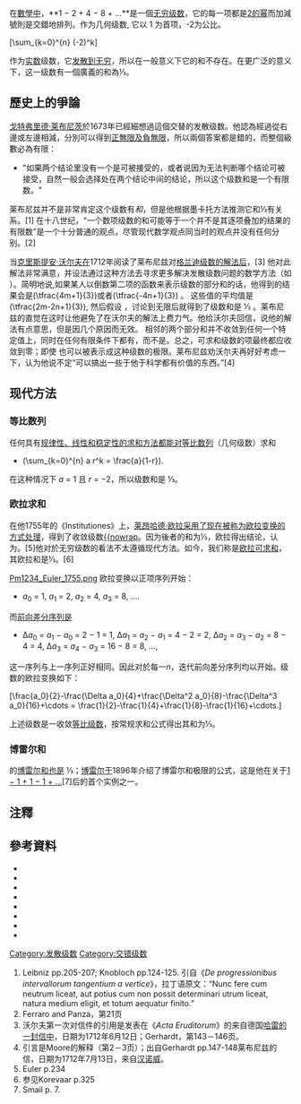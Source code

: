 在[數學中](https://zh.wikipedia.org/wiki/數學 "wikilink")，**1 − 2 + 4 − 8 + …**是一個[无穷级数](https://zh.wikipedia.org/wiki/无穷级数 "wikilink")，它的每一项都是[2的幂](../Page/2的幂.md "wikilink")而加減號則是交錯地排列。作为几何级数, 它以 1 为首项，-2为公比。

\[\sum_{k=0}^{n} (-2)^k\]

作为[实数](../Page/实数.md "wikilink")级数，它[发散到无穷](../Page/发散级数.md "wikilink")，所以在一般意义下它的和不存在。在更广泛的意义下，这一级数有一個廣義的和為⅓。

## 歷史上的爭論

[戈特弗里德·莱布尼茨](../Page/戈特弗里德·莱布尼茨.md "wikilink")於1673年已經細想過這個交替的发散级数。他認為經過從右邊或左邊相減，分別可以得到[正無限及負無限](https://zh.wikipedia.org/wiki/無窮 "wikilink")，所以兩個答案都是錯的，而整個級數必為有限：

  -
    "如果两个结论里没有一个是可被接受的，或者说因为无法判断哪个结论可被接受，自然一般会选择处在两个结论中间的结论，所以这个级数和是一个有限数。"

莱布尼兹并不是非常肯定这个级数有*和*，但是他根据墨卡托方法推测它和⅓有关系。\[1\] 在十八世纪，“一个数项级数的和可能等于一个并不是其逐项叠加的结果的有限数”是一个十分普通的观点，尽管现代数学观点同当时的观点并没有任何分别。\[2\]

当[克里斯提安·沃尔夫在](https://zh.wikipedia.org/wiki/克里斯提安·沃尔夫_\(哲学家\) "wikilink")1712年阅读了莱布尼兹对[格兰迪级数的解法后](https://zh.wikipedia.org/wiki/格兰迪级数 "wikilink")，\[3\] 他对此解法非常满意，并设法通过这种方法去寻求更多解决发散级数问题的数学方法（如 ）。简明地说,如果某人以倒数第二项的函数来表示级数的部分和的话，他得到的结果会是\(\tfrac{4m+1}{3}\)或者\(\tfrac{-4n+1}{3}\) 。 这些值的平均值是\(\tfrac{2m-2n+1}{3}\), 然后假设 ，讨论到无限后就得到了级数和是 ⅓ 。莱布尼兹的直觉在这时让他避免了在沃尔夫的解法上费力气。他给沃尔夫回信，说他的解法有点意思，但是因几个原因而无效。 相邻的两个部分和并不收敛到任何一个特定值上，同时在任何有限条件下都有，而不是。总之，可求和级数的项最终都应收敛到零；即使  也可以被表示成这种级数的极限。莱布尼兹劝沃尔夫再好好考虑一下，认为他说不定“可以搞出一些于他于科学都有价值的东西。”\[4\]

## 现代方法

### 等比数列

任何具有[规律性、线性和稳定性的求和方法都能对](https://zh.wikipedia.org/wiki/发散级数#求和方法的特性 "wikilink")[等比数列](../Page/等比数列.md "wikilink")（几何级数）求和

  -
    \(\sum_{k=0}^{n} a r^k = \frac{a}{1-r}\).

在这种情况下 *a* = 1 且 *r* = −2，所以级数和是 ⅓。

### 欧拉求和

在他1755年的《Institutiones》上，[莱昂哈德·欧拉采用了现在被称为](https://zh.wikipedia.org/wiki/莱昂哈德·欧拉 "wikilink")[欧拉变换的方式处理](https://zh.wikipedia.org/wiki/欧拉变换 "wikilink")，得到了收敛级数[{{nowrap](https://zh.wikipedia.org/wiki/1/2_−_1/4_+_1/8_−_1/16_+_·_·_· "wikilink")。因为後者的和为⅓，欧拉得出结论，认为。\[5\]他对於无穷级数的看法不太遵循现代方法。如今，我们称是[欧拉可求和](https://zh.wikipedia.org/wiki/欧拉求和 "wikilink")，其欧拉和是⅓。\[6\]

[Pm1234_Euler_1755.png](https://zh.wikipedia.org/wiki/File:Pm1234_Euler_1755.png "fig:Pm1234_Euler_1755.png") 欧拉变换以正项序列开始：

  -
    *a*<sub>0</sub> = 1,
    *a*<sub>1</sub> = 2,
    *a*<sub>2</sub> = 4,
    *a*<sub>3</sub> = 8, ….

而[前向差分序列是](https://zh.wikipedia.org/wiki/前向差分 "wikilink")

  -
    Δ*a*<sub>0</sub> = *a*<sub>1</sub> − *a*<sub>0</sub> = 2 − 1 = 1,
    Δ*a*<sub>1</sub> = *a*<sub>2</sub> − *a*<sub>1</sub> = 4 − 2 = 2,
    Δ*a*<sub>2</sub> = *a*<sub>3</sub> − *a*<sub>2</sub> = 8 − 4 = 4,
    Δ*a*<sub>3</sub> = *a*<sub>4</sub> − *a*<sub>3</sub> = 16 − 8 = 8, …,

这一序列与上一序列正好相同。因此对於每一*n*，迭代前向差分序列均以开始。级数的欧拉变换如下：

\[\frac{a_0}{2}-\frac{\Delta a_0}{4}+\frac{\Delta^2 a_0}{8}-\frac{\Delta^3 a_0}{16}+\cdots = \frac{1}{2}-\frac{1}{4}+\frac{1}{8}-\frac{1}{16}+\cdots.\]

上述级数是一收敛[等比级数](https://zh.wikipedia.org/wiki/等比级数 "wikilink")，按常规求和公式得出其和为⅓。

### 博雷尔和

的[博雷尔和也是](https://zh.wikipedia.org/wiki/博雷尔和 "wikilink") ⅓；[博雷尔于](../Page/埃米尔·博雷尔.md "wikilink")1896年介绍了博雷尔和极限的公式，这是他在关于[1 − 1 + 1 − 1 + …](../Page/格蘭迪級數.md "wikilink")\[7\]后的首个实例之一。

## 注釋

## 參考資料

<div class="references-small">

  -
  -
  -
  -
  -
  -
  -
  -

</div>

[Category:发散级数](https://zh.wikipedia.org/wiki/Category:发散级数 "wikilink") [Category:交错级数](https://zh.wikipedia.org/wiki/Category:交错级数 "wikilink")

1.  Leibniz pp.205-207; Knobloch pp.124-125. 引自《*De progressionibus intervallorum tangentium a vertice*》，拉丁语原文：“Nunc fere cum neutrum liceat, aut potius cum non possit determinari utrum liceat, natura medium eligit, et totum aequatur finito.”
2.  Ferraro and Panza，第21页
3.  沃尔夫第一次对信件的引用是发表在《*Acta Eruditorum*》的来自德国[哈雷的一封信中](https://zh.wikipedia.org/wiki/哈雷_\(德国\) "wikilink")，日期为1712年6月12日；Gerhardt，第143－146页。
4.  引言是Moore的解释（第2－3页）；出自Gerhardt pp.147-148莱布尼兹的信，日期为1712年7月13日，来自[汉诺威](../Page/汉诺威.md "wikilink")。
5.  Euler p.234
6.  参见Korevaar p.325
7.  Smail p. 7.